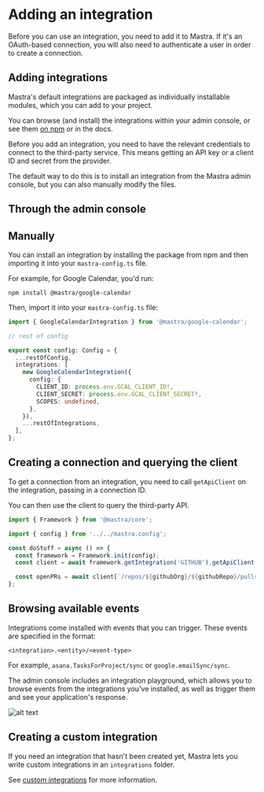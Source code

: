 # Adding an integration

Before you can use an integration, you need to add it to Mastra. If it's an OAuth-based connection, you will also need to authenticate a user in order to create a connection.

## Adding integrations

Mastra's default integrations are packaged as individually installable modules, which you can add to your project.

You can browse (and install) the integrations within your admin console, or see them [on npm](https://www.npmjs.com/org/mastra) or in the docs.

Before you add an integration, you need to have the relevant credentials to connect to the third-party service. This means getting an API key or a client ID and secret from the provider.

The default way to do this is to install an integration from the Mastra admin console, but you can also manually modify the files.

## Through the admin console

<!-- TODO: Add gif -->

## Manually

You can install an integration by installing the package from npm and then importing it into your `mastra-config.ts` file.

For example, for Google Calendar, you'd run:

`npm install @mastra/google-calendar`

Then, import it into your `mastra-config.ts` file:

```ts
import { GoogleCalendarIntegration } from '@mastra/google-calendar';

// rest of config

export const config: Config = {
  ...restOfConfig,
  integrations: [
    new GoogleCalendarIntegration({
      config: {
        CLIENT_ID: process.env.GCAL_CLIENT_ID!,
        CLIENT_SECRET: process.env.GCAL_CLIENT_SECRET!,
        SCOPES: undefined,
      },
    }),
    ...restOfIntegrations,
  ],
};
```

## Creating a connection and querying the client

To get a connection from an integration, you need to call `getApiClient` on the integration, passing in a connection ID.

You can then use the client to query the third-party API.

```ts
import { Framework } from '@mastra/core';

import { config } from '../../mastra.config';

const doStuff = async () => {
  const framework = Framework.init(config);
  const client = await framework.getIntegration('GITHUB').getApiClient({ connectionId: 'system' });

  const openPRs = await client[`/repos/${githubOrg}/${githubRepo}/pulls`].get();
};
```

## Browsing available events

Integrations come installed with events that you can trigger. These events are specified in the format:

`<integration>.<entity>/<event-type>`

For example, `asana.TasksForProject/sync` or `google.emailSync/sync`.

The admin console includes an integration playground, which allows you to browse events from the integrations you've installed, as well as trigger them and see your application's response.

![alt text](image-1.png)

## Creating a custom integration

If you need an integration that hasn't been created yet, Mastra lets you write custom integrations in an `integrations` folder.

See [custom integrations](../reference/creating-custom-integrations.md) for more information.
